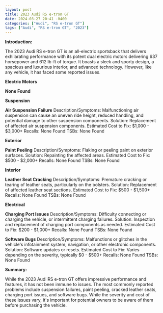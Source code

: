 ```yaml
---
layout: post
title: 2023 Audi RS e-tron GT
date: 2024-03-27 20:41 -0400
categories: ["Audi", "RS e-tron GT"]
tags: ["Audi", "RS e-tron GT", "2023"]
---
```

**Introduction:**

The 2023 Audi RS e-tron GT is an all-electric sportsback that delivers exhilarating performance with its potent dual electric motors delivering 637 horsepower and 612 lb-ft of torque. It boasts a sleek and sporty design, a spacious and luxurious interior, and advanced technology. However, like any vehicle, it has faced some reported issues.

**Electric Motors**

**None Found**

**Suspension**

**Air Suspension Failure**
Description/Symptoms: Malfunctioning air suspension can cause an uneven ride height, reduced handling, and potential damage to other suspension components.
Solution: Replacement of affected air suspension components.
Estimated Cost to Fix: $1,000 - $3,000+
Recalls: None Found
TSBs: None Found

**Exterior**

**Paint Peeling**
Description/Symptoms: Flaking or peeling paint on exterior surfaces.
Solution: Repainting the affected areas.
Estimated Cost to Fix: $500 - $2,000+
Recalls: None Found
TSBs: None Found

**Interior**

**Leather Seat Cracking**
Description/Symptoms: Premature cracking or tearing of leather seats, particularly on the bolsters.
Solution: Replacement of affected leather seat sections.
Estimated Cost to Fix: $500 - $1,500+
Recalls: None Found
TSBs: None Found

**Electrical**

**Charging Port Issues**
Description/Symptoms: Difficulty connecting or charging the vehicle, or intermittent charging failures.
Solution: Inspection and replacement of charging port components as needed.
Estimated Cost to Fix: $200 - $1,000+
Recalls: None Found
TSBs: None Found

**Software Bugs**
Description/Symptoms: Malfunctions or glitches in the vehicle's infotainment system, navigation, or other electronic components.
Solution: Software updates or resets.
Estimated Cost to Fix: Varies depending on the severity, typically $0 - $500+
Recalls: None Found
TSBs: None Found

**Summary:**

While the 2023 Audi RS e-tron GT offers impressive performance and features, it has not been immune to issues. The most commonly reported problems include suspension failures, paint peeling, cracked leather seats, charging port issues, and software bugs. While the severity and cost of these issues vary, it's important for potential owners to be aware of them before purchasing the vehicle.
